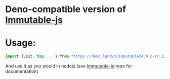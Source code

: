 # Deno-compatible version of [Immutable-js](https://github.com/immutable-js/immutable-js)

# Usage:

```typescript
import {List, Map, ...} from "https://deno.land/x/immutable@4.0.0-rc.12-deno/mod.ts";
```

And use it as you would in nodejs (see [Immutable-js](https://github.com/immutable-js/immutable-js) repo for documentation)